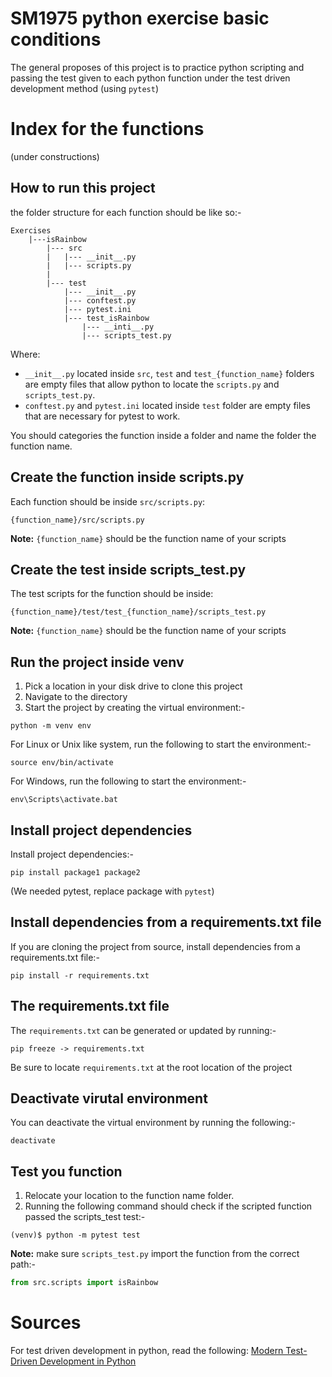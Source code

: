 # SM1975 python exercise basic conditions
The general proposes of this project is to practice python scripting and passing the test given to each python function under the test driven development method (using `pytest`)

# Index for the functions
(under constructions)

## How to run this project

the folder structure for each function should be like so:- 
```
Exercises
    |---isRainbow
        |--- src
        |   |--- __init__.py
        |   |--- scripts.py
        |
        |--- test
            |--- __init__.py
            |--- conftest.py
            |--- pytest.ini
            |--- test_isRainbow
                |--- __inti__.py
                |--- scripts_test.py
```
Where:
- `__init__.py` located inside `src`, `test` and `test_{function_name}` folders are empty files that allow python to locate the `scripts.py` and `scripts_test.py`.
- `conftest.py` and `pytest.ini` located inside `test` folder are empty files that are necessary for pytest to work.

You should categories the function inside a folder and name the folder the function name.

## Create the function inside scripts.py
Each function should be inside `src/scripts.py`:
```
{function_name}/src/scripts.py 
```
__Note:__ `{function_name}` should be the function name of your scripts

## Create the test inside scripts_test.py
The test scripts for the function should be inside:
```
{function_name}/test/test_{function_name}/scripts_test.py
```
__Note:__ `{function_name}` should be the function name of your scripts


## Run the project inside venv
1. Pick a location in your disk drive to clone this project
1. Navigate to the directory
1. Start the project by creating the virtual environment:-
```
python -m venv env
```
For Linux or Unix like system, run the following to start the environment:-
```
source env/bin/activate
```
For Windows, run the following to start the environment:-
```
env\Scripts\activate.bat
```
## Install project dependencies
Install project dependencies:-
```
pip install package1 package2
```
(We needed pytest, replace package with `pytest`)

## Install dependencies from a requirements.txt file
If you are cloning the project from source, install dependencies from a requirements.txt file:-
```
pip install -r requirements.txt
```
## The requirements.txt file
The `requirements.txt` can be generated or updated by running:-
```
pip freeze -> requirements.txt
```

Be sure to locate `requirements.txt` at the root location of the project
## Deactivate virutal environment
You can deactivate the virtual environment by running the following:-
```
deactivate
```

## Test you function
1. Relocate your location to the function name folder.
1. Running the following command should check if the scripted function passed the scripts_test test:-
```
(venv)$ python -m pytest test
```
__Note:__ make sure `scripts_test.py` import the function from the correct path:-

```py
from src.scripts import isRainbow
```

# Sources
For test driven development in python, read the following:
[Modern Test-Driven Development in Python](https://testdriven.io/blog/modern-tdd/)